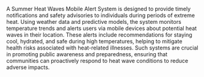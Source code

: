 A Summer Heat Waves Mobile Alert System is designed to provide timely notifications and safety advisories to individuals during periods of extreme heat. Using weather data and predictive models, the system monitors temperature trends and alerts users via mobile devices about potential heat waves in their location. These alerts include recommendations for staying cool, hydrated, and safe during high temperatures, helping to mitigate health risks associated with heat-related illnesses. Such systems are crucial in promoting public awareness and preparedness, ensuring that communities can proactively respond to heat wave conditions to reduce adverse impacts.
